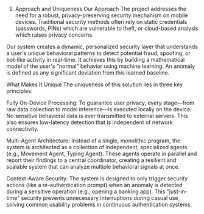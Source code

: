 1. Approach and Uniqueness
Our Approach
The project addresses the need for a robust, privacy-preserving security mechanism on mobile devices. Traditional security methods often rely on static credentials (passwords, PINs) which are vulnerable to theft, or cloud-based analysis which raises privacy concerns.

Our system creates a dynamic, personalized security layer that understands a user's unique behavioral patterns to detect potential fraud, spoofing, or bot-like activity in real-time. It achieves this by building a mathematical model of the user's "normal" behavior using machine learning. An anomaly is defined as any significant deviation from this learned baseline.

What Makes It Unique
The uniqueness of this solution lies in three key principles:

Fully On-Device Processing: To guarantee user privacy, every stage—from raw data collection to model inference—is executed locally on the device. No sensitive behavioral data is ever transmitted to external servers. This also ensures low-latency detection that is independent of network connectivity.

Multi-Agent Architecture: Instead of a single, monolithic program, the system is architected as a collection of independent, specialized agents (e.g., Movement Agent, Typing Agent). These agents operate in parallel and report their findings to a central coordinator, creating a resilient and scalable system that can analyze multiple behavioral signals at once.

Context-Aware Security: The system is designed to only trigger security actions (like a re-authentication prompt) when an anomaly is detected during a sensitive operation (e.g., opening a banking app). This "just-in-time" security prevents unnecessary interruptions during casual use, solving common usability problems in continuous authentication systems.
